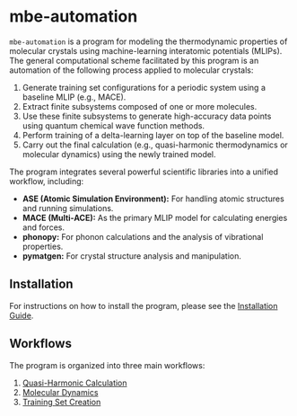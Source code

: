 # mbe-automation

`mbe-automation` is a program for modeling the thermodynamic properties of molecular crystals using machine-learning interatomic potentials (MLIPs). 
The general computational scheme facilitated by this program is an automation of the following process applied to molecular crystals:

1.  Generate training set configurations for a periodic system using a baseline MLIP (e.g., MACE).
2.  Extract finite subsystems composed of one or more molecules.
3.  Use these finite subsystems to generate high-accuracy data points using quantum chemical wave function methods.
4.  Perform training of a delta-learning layer on top of the baseline model.
5.  Carry out the final calculation (e.g., quasi-harmonic thermodynamics or molecular dynamics) using the newly trained model.

The program integrates several powerful scientific libraries into a unified workflow, including:

*   **ASE (Atomic Simulation Environment):** For handling atomic structures and running simulations.
*   **MACE (Multi-ACE):** As the primary MLIP model for calculating energies and forces.
*   **phonopy:** For phonon calculations and the analysis of vibrational properties.
*   **pymatgen:** For crystal structure analysis and manipulation.

## Installation

For instructions on how to install the program, please see the [Installation Guide](./00_installation.md).

## Workflows

The program is organized into three main workflows:

1.  [Quasi-Harmonic Calculation](./01_quasi_harmonic.md)
2.  [Molecular Dynamics](./02_molecular_dynamics.md)
3.  [Training Set Creation](./03_training_set.md)
